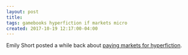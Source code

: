 ```yaml
---
layout: post
title: 
tags: gamebooks hyperfiction if markets micro
created: 2017-10-19 12:17:00-04:00
---
```

Emily Short posted a while back about [paying markets for hyperfiction](https://emshort.blog/2017/07/21/paid-work-in-interactive-fiction/).
